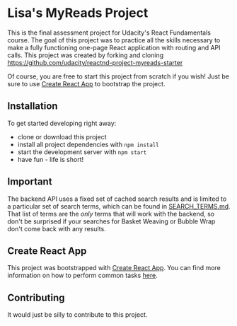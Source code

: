 # Lisa's MyReads Project

This is the final assessment project for Udacity's React Fundamentals course. The goal of this project was to 
practice all the skills necessary to make a fully functioning one-page React application with routing and 
API calls.  This project was created by forking and cloning https://github.com/udacity/reactnd-project-myreads-starter 

Of course, you are free to start this project from scratch if you wish! Just be sure to use [Create React App](https://github.com/facebookincubator/create-react-app) to bootstrap the project.

## Installation

To get started developing right away:
* clone or download this project
* install all project dependencies with `npm install`
* start the development server with `npm start`
* have fun - life is short!

## Important
The backend API uses a fixed set of cached search results and is limited to a particular set of search terms, which can be found in [SEARCH_TERMS.md](SEARCH_TERMS.md). That list of terms are the _only_ terms that will work with the backend, so don't be surprised if your searches for Basket Weaving or Bubble Wrap don't come back with any results.

## Create React App

This project was bootstrapped with [Create React App](https://github.com/facebookincubator/create-react-app). You can find more information on how to perform common tasks [here](https://github.com/facebookincubator/create-react-app/blob/master/packages/react-scripts/template/README.md).

## Contributing

It would just be silly to contribute to this project.
